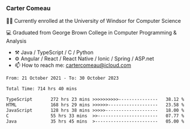 ### Carter Comeau

🙋‍♂️ Currently enrolled at the University of Windsor for Computer Science

💻 Graduated from George Brown College in Computer Programming & Analysis

- ⚒️ Java / TypeScript / C / Python
- ⚙️ Angular / React / React Native / Ionic / Spring / ASP.net
- 📫 How to reach me: cartercomeau@icloud.com

<!--START_SECTION:waka-->

```txt
From: 21 October 2021 - To: 30 October 2023

Total Time: 714 hrs 40 mins

TypeScript       272 hrs 23 mins >>>>>>>>>>---------------   38.12 %
HTML             168 hrs 29 mins >>>>>>-------------------   23.58 %
JavaScript       128 hrs 38 mins >>>>>--------------------   18.00 %
C                55 hrs 33 mins  >>-----------------------   07.77 %
Java             35 hrs 45 mins  >------------------------   05.00 %
```

<!--END_SECTION:waka-->
